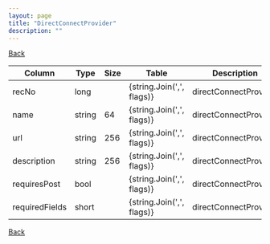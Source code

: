 ```yaml
---
layout: page
title: "DirectConnectProvider"
description: ""
---
```

<div class="nav-back"><a href="{{ 'api' | relative_url }}">Back</a></div>


| Column | Type | Size | Table | Description |
| ------ | ---- | ---- | ----- | ----------- |
| recNo | long |  | {string.Join(',', flags)} | directConnectProvider | 
| name | string | 64 | {string.Join(',', flags)} | directConnectProvider | 
| url | string | 256 | {string.Join(',', flags)} | directConnectProvider | 
| description | string | 256 | {string.Join(',', flags)} | directConnectProvider | 
| requiresPost | bool |  | {string.Join(',', flags)} | directConnectProvider | 
| requiredFields | short |  | {string.Join(',', flags)} | directConnectProvider | 


<div class="nav-back"><a href="{{ 'api' | relative_url }}">Back</a></div>
